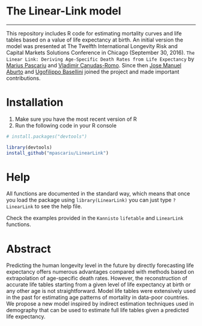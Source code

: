 # The Linear-Link model
-----------------------------------

This repository includes R code for estimating mortality curves and life tables
based on a value of life expectancy at birth. An initial version the model was 
presented at The Twelfth International Longevity Risk and 
Capital Markets Solutions Conference in Chicago (September 30, 2016).
`The Linear Link: Deriving Age-Specific Death Rates from Life Expectancy`
by [Marius Pascariu](http://findresearcher.sdu.dk:8080/portal/da/person/mpascariu) 
and [Vladimir Canudas-Romo](http://www.sdu.dk/ansat/vcanudas). Since then 
[Jose Manuel Aburto](https://twitter.com/jm_aburto) and 
[Ugofilippo Basellini](https://twitter.com/ugobas) joined the project and
made important contributions.

Installation
============

1. Make sure you have the most recent version of R
2. Run the following code in your R console 

```r
# install.packages("devtools")

library(devtools)
install_github("mpascariu/LinearLink")
```

Help
===============
All functions are documented in the standard way, which means that 
once you load the package using ```library(LinearLink)```
you can just type ```?LinearLink``` to see the help file. 

Check the examples provided in the `Kannisto` 
`lifetable` and `LinearLink` functions.

Abstract
========

Predicting the human longevity level in the future by directly 
forecasting life expectancy offers numerous advantages compared 
with methods based on extrapolation of age-specific death rates. 
However, the reconstruction of accurate life tables starting from 
a given level of life expectancy at birth or any other age is not 
straightforward. Model life tables were extensively used in the past 
for estimating age patterns of mortality in data-poor countries.
We propose a new model inspired by indirect estimation techniques used 
in demography that can be used to estimate full life tables 
given a predicted life expectancy.